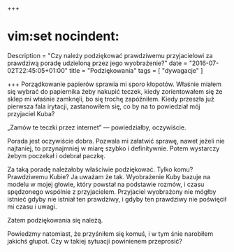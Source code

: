 +++
# vim:set nocindent:
Description = "Czy należy podziękować prawdziwemu przyjacielowi za prawdziwą poradę udzieloną przez jego wyobrażenie?"
date = "2016-07-02T22:45:05+01:00"
title = "Podziękowania"
tags = [ "dywagacje" ]

+++
Porządkowanie papierów sprawia mi sporo kłopotów. Właśnie miałem się wybrać do
papiernika żeby nakupić teczek, kiedy zorientowałem się że sklep mi właśnie
zamknęli, bo się trochę zapóźniłem. Kiedy przeszła już pierwsza fala irytacji,
zastanowiłem się, co by na to powiedział mój przyjaciel Kuba?

„Zamów te teczki przez internet” &mdash; powiedziałby, oczywiście.
<!--
_(Później dodałby bardzo szybko: „skonsultuj się z lekarzem lub farmaceutą”.)_
-->

Porada jest oczywiście dobra. Pozwala mi załatwić sprawę, nawet jeżeli nie
najtaniej, to przynajmniej w miarę szybko i&nbsp;definitywnie. Potem wystarczy żebym
poczekał i odebrał paczkę.

Za taką poradę należałoby właściwie podziękować. Tylko komu? Prawdziwemu Kubie?
Ja uważam że tak.  Wyobrażenie Kuby bazuje na modelu w mojej głowie, który
powstał na podstawie rozmów, i czasu spędzonego wspólnie z przyjacielem.
Przyjaciel wyobrażony nie mógłby istnieć gdyby nie istniał ten prawdziwy,
i gdyby ten prawdziwy nie poświęcił mi czasu i uwagi.

Zatem podziękowania się należą.

Powiedzmy natomiast, że przyśniłem się komuś, i w tym śnie narobiłem jakichś
głupot. Czy w takiej sytuacji powinienem przeprosić?
